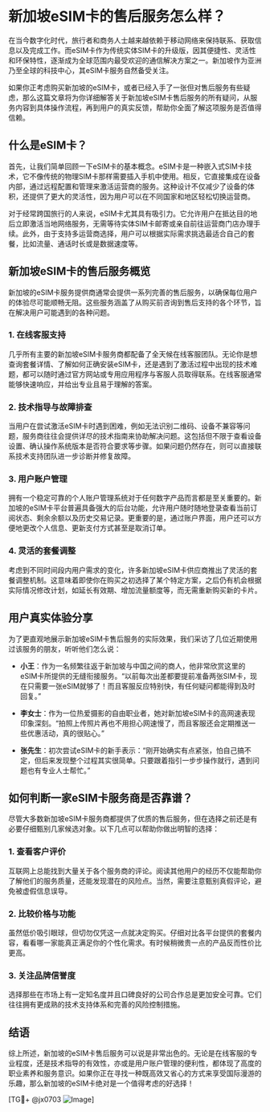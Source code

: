 # 新加坡eSIM卡的售后服务怎么样？

在当今数字化时代，旅行者和商务人士越来越依赖于移动网络来保持联系、获取信息以及完成工作。而eSIM卡作为传统实体SIM卡的升级版，因其便捷性、灵活性和环保特性，逐渐成为全球范围内最受欢迎的通信解决方案之一。新加坡作为亚洲乃至全球的科技中心，其eSIM卡服务自然备受关注。

如果你正考虑购买新加坡的eSIM卡，或者已经入手了一张但对售后服务有些疑虑，那么这篇文章将为你详细解答关于新加坡eSIM卡售后服务的所有疑问，从服务内容到具体操作流程，再到用户的真实反馈，帮助你全面了解这项服务是否值得信赖。

## 什么是eSIM卡？

首先，让我们简单回顾一下eSIM卡的基本概念。eSIM卡是一种嵌入式SIM卡技术，它不像传统的物理SIM卡那样需要插入手机中使用。相反，它直接集成在设备内部，通过远程配置和管理来激活运营商的服务。这种设计不仅减少了设备的体积，还提供了更大的灵活性，因为用户可以在不同国家和地区轻松切换运营商。

对于经常跨国旅行的人来说，eSIM卡尤其具有吸引力。它允许用户在抵达目的地后立即激活当地网络服务，无需等待实体SIM卡邮寄或亲自前往运营商门店办理手续。此外，由于支持多运营商选择，用户可以根据实际需求挑选最适合自己的套餐，比如流量、通话时长或是数据速度等。

## 新加坡eSIM卡的售后服务概览

新加坡的eSIM卡服务提供商通常会提供一系列完善的售后服务，以确保每位用户的体验尽可能顺畅无阻。这些服务涵盖了从购买前咨询到售后支持的各个环节，旨在解决用户可能遇到的各种问题。

### 1. 在线客服支持

几乎所有主要的新加坡eSIM卡服务商都配备了全天候在线客服团队。无论你是想查询套餐详情、了解如何正确安装eSIM卡，还是遇到了激活过程中出现的技术难题，都可以随时通过官方网站或专用应用程序与客服人员取得联系。在线客服通常能够快速响应，并给出专业且易于理解的答案。

### 2. 技术指导与故障排查

当用户在尝试激活eSIM卡时遇到困难，例如无法识别二维码、设备不兼容等问题，服务商往往会提供详尽的技术指南来协助解决问题。这包括但不限于查看设备设置、确认操作系统版本是否符合要求等步骤。如果问题仍然存在，则可以直接联系技术支持团队进一步诊断并修复故障。

### 3. 用户账户管理

拥有一个稳定可靠的个人账户管理系统对于任何数字产品而言都是至关重要的。新加坡的eSIM卡平台普遍具备强大的后台功能，允许用户随时随地登录查看当前订阅状态、剩余余额以及历史交易记录。更重要的是，通过账户界面，用户还可以方便地更改个人信息、更新支付方式甚至是取消订单。

### 4. 灵活的套餐调整

考虑到不同时间段内用户需求的变化，许多新加坡eSIM卡供应商推出了灵活的套餐调整机制。这意味着即使你在购买之初选择了某个特定方案，之后仍有机会根据实际情况修改计划，如延长有效期、增加流量额度等，而无需重新购买新的卡片。

## 用户真实体验分享

为了更直观地展示新加坡eSIM卡售后服务的实际效果，我们采访了几位近期使用过该服务的朋友，听听他们怎么说：

- **小王**：作为一名频繁往返于新加坡与中国之间的商人，他非常欣赏这里的eSIM卡所提供的无缝衔接服务。“以前每次出差都要提前准备两张SIM卡，现在只需要一张eSIM就够了！而且客服反应特别快，有任何疑问都能得到及时回复。”

- **李女士**：作为一位热爱摄影的自由职业者，她对新加坡eSIM卡的高网速表现印象深刻。“拍照上传照片再也不用担心网速慢了，而且客服还会定期推送一些优惠活动，真的很贴心。”

- **张先生**：初次尝试eSIM卡的新手表示：“刚开始确实有点紧张，怕自己搞不定，但后来发现整个过程其实很简单。只要跟着指引一步步操作就行，遇到问题也有专业人士帮忙。”

## 如何判断一家eSIM卡服务商是否靠谱？

尽管大多数新加坡eSIM卡服务商都提供了优质的售后服务，但在选择之前还是有必要仔细甄别几家候选对象。以下几点可以帮助你做出明智的选择：

### 1. 查看客户评价

互联网上总能找到大量关于各个服务商的评论。阅读其他用户的经历不仅能帮助你了解他们的服务质量，还能发现潜在的风险点。当然，需要注意甄别真假评论，避免被虚假信息误导。

### 2. 比较价格与功能

虽然低价吸引眼球，但切勿仅凭这一点就决定购买。仔细对比各平台提供的套餐内容，看看哪一家能真正满足你的个性化需求。有时候稍微贵一点的产品反而性价比更高。

### 3. 关注品牌信誉度

选择那些在市场上有一定知名度并且口碑良好的公司合作总是更加安全可靠。它们往往拥有更成熟的技术支持体系和完善的风险控制措施。

## 结语

综上所述，新加坡的eSIM卡售后服务可以说是非常出色的。无论是在线客服的专业程度，还是技术指导的有效性，亦或是用户账户管理的便利性，都体现了高度的职业素养和服务意识。如果你正在寻找一种既高效又省心的方式来享受国际漫游的乐趣，那么新加坡的eSIM卡绝对是一个值得考虑的好选择！

[TG💪+ @jx0703 ![Image](https://github.com/user-attachments/assets/dbca1d08-cadb-493c-b0ec-ad6f7a83f270)]